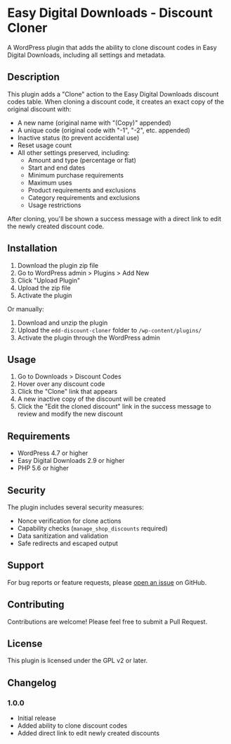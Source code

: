 # Easy Digital Downloads - Discount Cloner

A WordPress plugin that adds the ability to clone discount codes in Easy Digital Downloads, including all settings and metadata.

## Description

This plugin adds a "Clone" action to the Easy Digital Downloads discount codes table. When cloning a discount code, it creates an exact copy of the original discount with:

- A new name (original name with "(Copy)" appended)
- A unique code (original code with "-1", "-2", etc. appended)
- Inactive status (to prevent accidental use)
- Reset usage count
- All other settings preserved, including:
  - Amount and type (percentage or flat)
  - Start and end dates
  - Minimum purchase requirements
  - Maximum uses
  - Product requirements and exclusions
  - Category requirements and exclusions
  - Usage restrictions

After cloning, you'll be shown a success message with a direct link to edit the newly created discount code.

## Installation

1. Download the plugin zip file
2. Go to WordPress admin > Plugins > Add New
3. Click "Upload Plugin"
4. Upload the zip file
5. Activate the plugin

Or manually:

1. Download and unzip the plugin
2. Upload the `edd-discount-cloner` folder to `/wp-content/plugins/`
3. Activate the plugin through the WordPress admin

## Usage

1. Go to Downloads > Discount Codes
2. Hover over any discount code
3. Click the "Clone" link that appears
4. A new inactive copy of the discount will be created
5. Click the "Edit the cloned discount" link in the success message to review and modify the new discount

## Requirements

- WordPress 4.7 or higher
- Easy Digital Downloads 2.9 or higher
- PHP 5.6 or higher

## Security

The plugin includes several security measures:

- Nonce verification for clone actions
- Capability checks (`manage_shop_discounts` required)
- Data sanitization and validation
- Safe redirects and escaped output

## Support

For bug reports or feature requests, please [open an issue](https://github.com/GravityKit/edd-discount-cloner/issues) on GitHub.

## Contributing

Contributions are welcome! Please feel free to submit a Pull Request.

## License

This plugin is licensed under the GPL v2 or later.

## Changelog

### 1.0.0
- Initial release
- Added ability to clone discount codes
- Added direct link to edit newly created discounts 